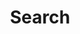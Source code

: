 ---
title: Search
layout: search 
parmalink: /search/
author_profile: true 
sidebar_main: true 
--- 